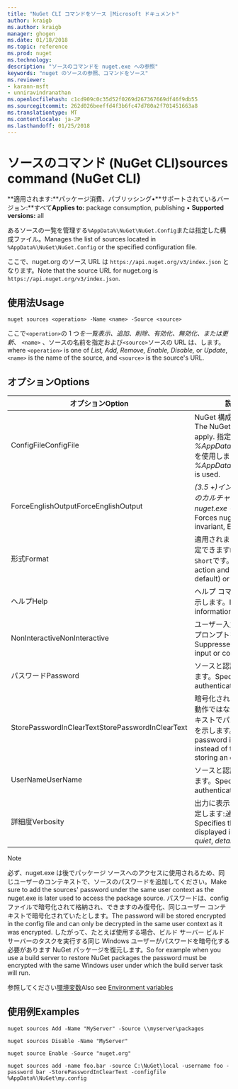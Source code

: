 ```yaml
---
title: "NuGet CLI コマンドをソース |Microsoft ドキュメント"
author: kraigb
ms.author: kraigb
manager: ghogen
ms.date: 01/18/2018
ms.topic: reference
ms.prod: nuget
ms.technology: 
description: "ソースのコマンドを nuget.exe への参照"
keywords: "nuget のソースの参照、コマンドをソース"
ms.reviewer:
- karann-msft
- unniravindranathan
ms.openlocfilehash: c1cd909c0c35d52f0269d267367669df46f9db55
ms.sourcegitcommit: 262d026beeffd4f3b6fc47d780a2f701451663a8
ms.translationtype: MT
ms.contentlocale: ja-JP
ms.lasthandoff: 01/25/2018
---
```

# <a name="sources-command-nuget-cli"></a><span data-ttu-id="ce286-104">ソースのコマンド (NuGet CLI)</span><span class="sxs-lookup"><span data-stu-id="ce286-104">sources command (NuGet CLI)</span></span>

<span data-ttu-id="ce286-105">**適用されます:**パッケージ消費、パブリッシング&bullet;**サポートされているバージョン:**すべて</span><span class="sxs-lookup"><span data-stu-id="ce286-105">**Applies to:** package consumption, publishing &bullet; **Supported versions:** all</span></span>

<span data-ttu-id="ce286-106">あるソースの一覧を管理する`%AppData%\NuGet\NuGet.Config`または指定した構成ファイル。</span><span class="sxs-lookup"><span data-stu-id="ce286-106">Manages the list of sources located in `%AppData%\NuGet\NuGet.Config` or the specified configuration file.</span></span>

<span data-ttu-id="ce286-107">ここで、nuget.org のソース URL は `https://api.nuget.org/v3/index.json` となります。</span><span class="sxs-lookup"><span data-stu-id="ce286-107">Note that the source URL for nuget.org is `https://api.nuget.org/v3/index.json`.</span></span>

## <a name="usage"></a><span data-ttu-id="ce286-108">使用法</span><span class="sxs-lookup"><span data-stu-id="ce286-108">Usage</span></span>

```cli
nuget sources <operation> -Name <name> -Source <source>
```

<span data-ttu-id="ce286-109">ここで`<operation>`の 1 つ*を一覧表示、追加、削除、有効化、無効化、*または*更新*、 `<name>` 、ソースの名前を指定および`<source>`ソースの URL は、します。</span><span class="sxs-lookup"><span data-stu-id="ce286-109">where `<operation>` is one of *List, Add, Remove, Enable, Disable,* or *Update*, `<name>` is the name of the source, and `<source>` is the source's URL.</span></span>

## <a name="options"></a><span data-ttu-id="ce286-110">オプション</span><span class="sxs-lookup"><span data-stu-id="ce286-110">Options</span></span>

| <span data-ttu-id="ce286-111">オプション</span><span class="sxs-lookup"><span data-stu-id="ce286-111">Option</span></span> | <span data-ttu-id="ce286-112">説明</span><span class="sxs-lookup"><span data-stu-id="ce286-112">Description</span></span> |
| --- | --- |
| <span data-ttu-id="ce286-113">ConfigFile</span><span class="sxs-lookup"><span data-stu-id="ce286-113">ConfigFile</span></span> | <span data-ttu-id="ce286-114">NuGet 構成ファイルを適用します。</span><span class="sxs-lookup"><span data-stu-id="ce286-114">The NuGet configuration file to apply.</span></span> <span data-ttu-id="ce286-115">指定しない場合、 *%AppData%\NuGet\NuGet.Config*を使用します。</span><span class="sxs-lookup"><span data-stu-id="ce286-115">If not specified, *%AppData%\NuGet\NuGet.Config* is used.</span></span> |
| <span data-ttu-id="ce286-116">ForceEnglishOutput</span><span class="sxs-lookup"><span data-stu-id="ce286-116">ForceEnglishOutput</span></span> | <span data-ttu-id="ce286-117">*(3.5 +)*インバリアント、英語ベースのカルチャを使用して実行する nuget.exe を強制します。</span><span class="sxs-lookup"><span data-stu-id="ce286-117">*(3.5+)* Forces nuget.exe to run using an invariant, English-based culture.</span></span> |
| <span data-ttu-id="ce286-118">形式</span><span class="sxs-lookup"><span data-stu-id="ce286-118">Format</span></span> | <span data-ttu-id="ce286-119">適用されます、`list`アクションを指定できます`Detailed`(既定) または`Short`です。</span><span class="sxs-lookup"><span data-stu-id="ce286-119">Applies to the `list` action and can be `Detailed` (the default) or `Short`.</span></span> |
| <span data-ttu-id="ce286-120">ヘルプ</span><span class="sxs-lookup"><span data-stu-id="ce286-120">Help</span></span> | <span data-ttu-id="ce286-121">ヘルプ コマンドに関する情報を表示します。</span><span class="sxs-lookup"><span data-stu-id="ce286-121">Displays help information for the command.</span></span> |
| <span data-ttu-id="ce286-122">NonInteractive</span><span class="sxs-lookup"><span data-stu-id="ce286-122">NonInteractive</span></span> | <span data-ttu-id="ce286-123">ユーザー入力または確認を要求するプロンプトを抑制します。</span><span class="sxs-lookup"><span data-stu-id="ce286-123">Suppresses prompts for user input or confirmations.</span></span> |
| <span data-ttu-id="ce286-124">パスワード</span><span class="sxs-lookup"><span data-stu-id="ce286-124">Password</span></span> | <span data-ttu-id="ce286-125">ソースと認証のパスワードを指定します。</span><span class="sxs-lookup"><span data-stu-id="ce286-125">Specifies the password for authenticating with the source.</span></span> |
| <span data-ttu-id="ce286-126">StorePasswordInClearText</span><span class="sxs-lookup"><span data-stu-id="ce286-126">StorePasswordInClearText</span></span> | <span data-ttu-id="ce286-127">暗号化された形式を格納する既定の動作ではなく暗号化されていないテキストでパスワードを保存することを示します。</span><span class="sxs-lookup"><span data-stu-id="ce286-127">Indicates to store the password in unencrypted text instead of the default behavior of storing an encrypted form.</span></span> |
| <span data-ttu-id="ce286-128">UserName</span><span class="sxs-lookup"><span data-stu-id="ce286-128">UserName</span></span> | <span data-ttu-id="ce286-129">ソースと認証のユーザー名を指定します。</span><span class="sxs-lookup"><span data-stu-id="ce286-129">Specifies the user name for authenticating with the source.</span></span> |
| <span data-ttu-id="ce286-130">詳細度</span><span class="sxs-lookup"><span data-stu-id="ce286-130">Verbosity</span></span> | <span data-ttu-id="ce286-131">出力に表示される詳細情報の量を指定します:*通常*、 *quiet*、*詳細*です。</span><span class="sxs-lookup"><span data-stu-id="ce286-131">Specifies the amount of detail displayed in the output: *normal*, *quiet*, *detailed*.</span></span> |

> [!Note]
> <span data-ttu-id="ce286-132">必ず、nuget.exe は後でパッケージ ソースへのアクセスに使用されるため、同じユーザーのコンテキストで、ソースのパスワードを追加してください。</span><span class="sxs-lookup"><span data-stu-id="ce286-132">Make sure to add the sources' password under the same user context as the nuget.exe is later used to access the package source.</span></span> <span data-ttu-id="ce286-133">パスワードは、config ファイルで暗号化されて格納され、できますのみ復号化、同じユーザー コンテキストで暗号化されていたとします。</span><span class="sxs-lookup"><span data-stu-id="ce286-133">The password will be stored encrypted in the config file and can only be decrypted in the same user context as it was encrypted.</span></span> <span data-ttu-id="ce286-134">したがって、たとえば使用する場合、ビルド サーバー ビルド サーバーのタスクを実行する同じ Windows ユーザーがパスワードを暗号化する必要があります NuGet パッケージを復元します。</span><span class="sxs-lookup"><span data-stu-id="ce286-134">So for example when you use a build server to restore NuGet packages the password must be encrypted with the same Windows user under which  the build server task will run.</span></span>

<span data-ttu-id="ce286-135">参照してください[環境変数](cli-ref-environment-variables.md)</span><span class="sxs-lookup"><span data-stu-id="ce286-135">Also see [Environment variables](cli-ref-environment-variables.md)</span></span>

## <a name="examples"></a><span data-ttu-id="ce286-136">使用例</span><span class="sxs-lookup"><span data-stu-id="ce286-136">Examples</span></span>

```cli
nuget sources Add -Name "MyServer" -Source \\myserver\packages

nuget sources Disable -Name "MyServer"

nuget source Enable -Source "nuget.org"

nuget sources add -name foo.bar -source C:\NuGet\local -username foo -password bar -StorePasswordInClearText -configfile %AppData%\NuGet\my.config
```
